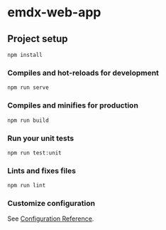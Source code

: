 # emdx-web-app

## Project setup
```
npm install
```

### Compiles and hot-reloads for development
```
npm run serve
```

### Compiles and minifies for production
```
npm run build
```

### Run your unit tests
```
npm run test:unit
```

### Lints and fixes files
```
npm run lint
```

### Customize configuration
See [Configuration Reference](https://cli.vuejs.org/config/).
